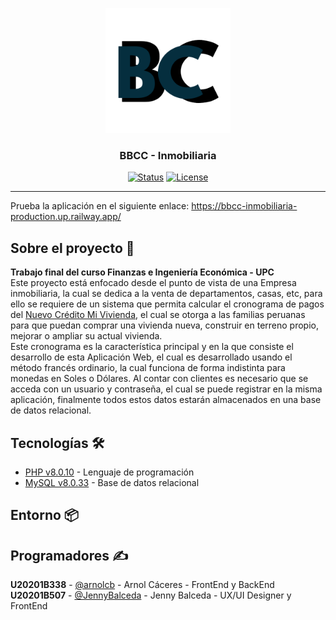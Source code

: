 <p align="center">
  <a href="" rel="noopener">
 <img width=200px height=200px src="assets/images/BBCC_logo.png" alt="Project logo"></a>
</p>

<h3 align="center">BBCC - Inmobiliaria</h3>

<div align="center">

  [![Status](https://img.shields.io/badge/status-active-green.svg)]() 
  [![License](https://img.shields.io/badge/license-GNU-blue.svg)](/LICENSE)

</div>

---

<!--# BBCC-Inmobiliaria-->
Prueba la aplicación en el siguiente enlace: https://bbcc-inmobiliaria-production.up.railway.app/
## Sobre el proyecto 📄
**Trabajo final del curso Finanzas e Ingeniería Económica - UPC**  
Este proyecto está enfocado desde el punto de vista de una Empresa inmobiliaria, la cual se dedica a la venta de departamentos, casas, etc, para ello se requiere de un sistema que permita calcular el cronograma de pagos del [Nuevo Crédito Mi Vivienda](https://www.mivivienda.com.pe/portalweb/usuario-busca-viviendas/pagina.aspx?idpage=20), el cual se otorga a las familias peruanas para que puedan comprar una vivienda nueva, construir en terreno propio, mejorar o ampliar su actual vivienda.  
Este cronograma es la característica principal y en la que consiste el desarrollo de esta Aplicación Web, el cual es desarrollado usando el método francés ordinario, la cual funciona de forma indistinta para monedas en Soles o Dólares. Al contar con clientes es necesario que se acceda con un usuario y contraseña, el cual se puede registrar en la misma aplicación, finalmente todos estos datos estarán almacenados en una base de datos relacional.

## Tecnologías 🛠️

* [PHP v8.0.10](https://www.php.net/docs.php) - Lenguaje de programación
* [MySQL v8.0.33](https://dev.mysql.com/doc/) - Base de datos relacional

## Entorno 📦


## Programadores ✍️

**U20201B338** - [@arnolcb](https://github.com/arnolcb) - Arnol Cáceres - FrontEnd y BackEnd  
**U20201B507** - [@JennyBalceda](https://github.com/JennyBalceda) - Jenny Balceda - UX/UI Designer y FrontEnd

<!--
## Instalación 🔧

## Agradecimientos 🎁
-->